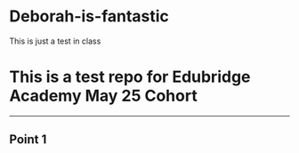# Deborah-is-fantastic
This is just a test in class
# This is a test repo for Edubridge Academy May 25 Cohort
---
## Point 1
